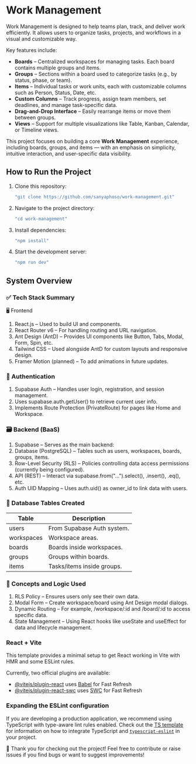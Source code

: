 # Work Management
Work Management is designed to help teams plan, track, and deliver work efficiently. It allows users to organize tasks, projects, and workflows in a visual and customizable way.

Key features include:

- **Boards** – Centralized workspaces for managing tasks. Each board contains multiple groups and items.
- **Groups** – Sections within a board used to categorize tasks (e.g., by status, phase, or team).
- **Items** – Individual tasks or work units, each with customizable columns such as Person, Status, Date, etc.
- **Custom Columns** – Track progress, assign team members, set deadlines, and manage task-specific data.
- **Drag-and-Drop Interface** – Easily rearrange items or move them between groups.
- **Views** – Support for multiple visualizations like Table, Kanban, Calendar, or Timeline views.

This project focuses on building a core **Work Management** experience, including boards, groups, and items — with an emphasis on simplicity, intuitive interaction, and user-specific data visibility.

## How to Run the Project

1. Clone this repository:  
   ```bash
   "git clone https://github.com/sanyaphoso/work-management.git"
2. Navigate to the project directory:
    ```bash
   "cd work-management"
3. Install dependencies:
    ```bash
   "npm install"
4. Start the development server:
    ```bash
   "npm run dev"

## System Overview

### ✅ Tech Stack Summary
🖥️ Frontend
1. React.js – Used to build UI and components.
2. React Router v6 – For handling routing and URL navigation.
3. Ant Design (AntD) – Provides UI components like Button, Tabs, Modal, Form, Spin, etc.
4. Tailwind CSS – Used alongside AntD for custom layouts and responsive design.
5. Framer Motion (planned) – To add animations in future updates.

### 🔐 Authentication
1. Supabase Auth – Handles user login, registration, and session management.
2. Uses supabase.auth.getUser() to retrieve current user info.
3. Implements Route Protection (PrivateRoute) for pages like Home and Workspace.

### 🗃️ Backend (BaaS)
1. Supabase – Serves as the main backend:
2. Database (PostgreSQL) – Tables such as users, workspaces, boards, groups, items.
3. Row-Level Security (RLS) – Policies controlling data access permissions (currently being configured).
4. API (REST) – Interact via supabase.from("...").select(), .insert(), .eq(), etc.
5. Auth UID Mapping – Uses auth.uid() as owner_id to link data with users.

### 📁 Database Tables Created

| Table             | Description                                                        |
| ----------------- | ------------------------------------------------------------------ |
| users | From Supabase Auth system. |
| workspaces | Workspace areas. |
| boards | Boards inside workspaces. |
| groups | Groups within boards. |
| items | Tasks/items inside groups. |

### 🧠 Concepts and Logic Used
1. RLS Policy – Ensures users only see their own data.
2. Modal Form – Create workspace/board using Ant Design modal dialogs.
3. Dynamic Routing – For example, /workspace/:id and /board/:id to access specific data.
4. State Management – Using React hooks like useState and useEffect for data and lifecycle management.

### React + Vite

This template provides a minimal setup to get React working in Vite with HMR and some ESLint rules.

Currently, two official plugins are available:

- [@vitejs/plugin-react](https://github.com/vitejs/vite-plugin-react/blob/main/packages/plugin-react) uses [Babel](https://babeljs.io/) for Fast Refresh
- [@vitejs/plugin-react-swc](https://github.com/vitejs/vite-plugin-react/blob/main/packages/plugin-react-swc) uses [SWC](https://swc.rs/) for Fast Refresh

### Expanding the ESLint configuration

If you are developing a production application, we recommend using TypeScript with type-aware lint rules enabled. Check out the [TS template](https://github.com/vitejs/vite/tree/main/packages/create-vite/template-react-ts) for information on how to integrate TypeScript and [`typescript-eslint`](https://typescript-eslint.io) in your project.

🙏 Thank you for checking out the project!
Feel free to contribute or raise issues if you find bugs or want to suggest improvements!
